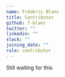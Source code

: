 ```yaml
---
name: Frédéric Blanc
title: Contributor
github: f-blanc
twitter: ""
linkedin: ""
slack: ""
joining_date: ""
role: contributor
---
```


Still waiting for this
